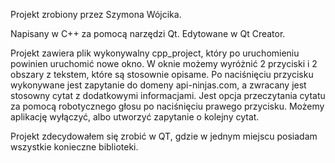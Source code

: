 Projekt zrobiony przez Szymona Wójcika.

Napisany w C++ za pomocą narzędzi Qt. Edytowane w Qt Creator.

Projekt zawiera plik wykonywalny cpp_project, który po uruchomieniu powinien uruchomić nowe okno.
W oknie możemy wyróżnić 2 przyciski i 2 obszary z tekstem, które są stosownie opisame. 
Po naciśnięciu przycisku wykonywane jest zapytanie do domeny api-ninjas.com, a zwracany jest stosowny cytat z dodatkowymi informacjami.
Jest opcja przeczytania cytatu za pomocą robotycznego głosu po naciśnięciu prawego przycisku.
Możemy aplikację wyłączyć, albo utworzyć zapytanie o kolejny cytat.

Projekt zdecydowałem się zrobić w QT, gdzie w jednym miejscu posiadam wszystkie konieczne biblioteki.
